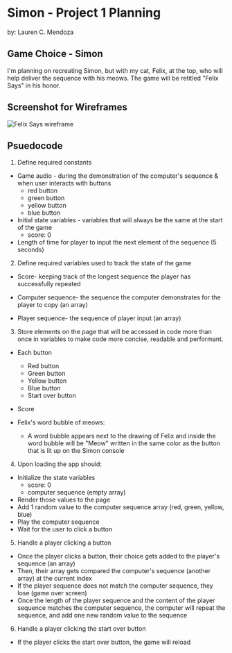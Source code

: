 # Simon - Project 1 Planning
by: Lauren C. Mendoza
## Game Choice - Simon

I'm planning on recreating Simon, but with my cat, Felix, at the top, who will help deliver the sequence with his meows. The game will be retitled "Felix Says" in his honor. 

## Screenshot for Wireframes
![Felix Says wireframe](https://github.com/laurencmendoza/felix-says-project-demo/assets/137251999/887e604b-8dda-411d-86cf-ccfbcc02a1dc)
## Psuedocode

1.  Define required constants

- Game audio - during the demonstration of the computer's sequence & when user interacts with buttons
   - red button
   - green button
   - yellow button
   - blue button
- Initial state variables - variables that will always be the same at the start of the game
   - score: 0
- Length of time for player to input the next element of the sequence (5 seconds)

2.  Define required variables used to track the state of the game

- Score- keeping track of the longest sequence the player has successfully repeated

- Computer sequence- the sequence the computer demonstrates for the player to copy (an array)

- Player sequence- the sequence of player input (an array)

3.  Store elements on the page that will be accessed in code more than once in variables to make code more concise, readable and performant.

- Each button
   - Red button
   - Green button
   - Yellow button
   - Blue button
   - Start over button

- Score

- Felix's word bubble of meows: 
   - A word bubble appears next to the drawing of Felix and inside the word bubble will be "Meow" written in the same color as the button that is lit up on the Simon console

4.  Upon loading the app should:

- Initialize the state variables
   - score: 0
   - computer sequence (empty array)
- Render those values to the page 
- Add 1 random value to the computer sequence array (red, green, yellow, blue)
- Play the computer sequence
- Wait for the user to click a button

5.  Handle a player clicking a button

- Once the player clicks a button, their choice gets added to the player's sequence (an array)
- Then, their array gets compared the computer's sequence (another array) at the current index
- If the player sequence does not match the computer sequence, they lose (game over screen)
- Once the length of the player sequence and the content of the player sequence matches the computer sequence, the computer will repeat the sequence, and add one new random value to the sequence


6.  Handle a player clicking the start over button

- If the player clicks the start over button, the game will reload

<!-- Extra Information for Psuedo Code

1. What is the gameplay loop?
a. what does the user do to start the game?
b. how might the user interact with the game?
c. what will the player do (or not do) to lose the game?
d. how will the player restart the game?

   a & b: User starts by watching the computer sequence, then repeats the sequence by pressing the buttons. 
   
   c: Player will lose if they enter the wrong sequence or spend too long finishing the sequence (after each correct button press a timer will check if they will enter next part of the sequence within 5 seconds)

   d: Player will restart the game by clicking "Start Over" button

2. What data will you need to keep track of throughout your game?

   The computer sequence
   The player's inputted sequence
   The score (length of the last sequence correctly input by the player)
   The length of the computer sequence
   The length of the player's sequence

3. Which elements of the game will require event listeners?

   The buttons (red, green, yellow, blue)
   The 'Start Over' button

4. What is expected to happen after each interaction occurs? 

   a. When the player hits a button, that color is added to the player's sequence array. 

   b. Then, the player sequence array is compared to the computer sequence array at the current index (starting at 0)

   c. If the arrays do not match at the current index, then the player gets a game over message

   d. If the arrays do match, a timer is set for 5 seconds, and if the player does not add to their sequence within the time limit, the player gets a game over message

   e. If the player hits another button within the 5 seconds, then the process repeats from a. 

   f. If the length of the player sequence array is equal to the computer sequence array, then the score is equal to the length of the computer sequence array. 

   g. Then the computer plays the same sequence but adds one new random value to the end. Then the process starts over at a until f occurs again. 

-->

